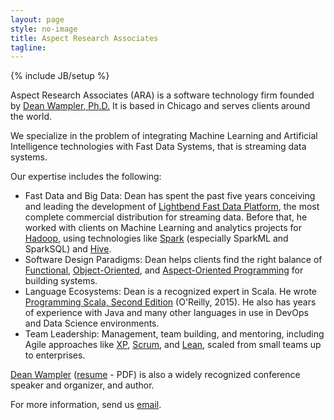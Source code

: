 ```yaml
---
layout: page
style: no-image
title: Aspect Research Associates
tagline:
---
```

{% include JB/setup %}

<p><span class="keyword">Aspect Research Associates</span> (ARA) is a software technology firm founded by <a href="http://deanwampler.com">Dean Wampler, Ph.D.</a> It is based in Chicago and serves clients around the world.</p>

<p>We specialize in the problem of integrating <span class="keyword">Machine Learning</span> and <span class="keyword">Artificial Intelligence</span> technologies with <span class="keyword">Fast Data Systems</span>, that is streaming data systems.</p>

<p>Our expertise includes the following:</p>
<ul>
  <li><span class="keyword">Fast Data</span> and <span class="keyword">Big Data</span>: Dean has spent the past five years conceiving and leading the development of <a href="http://lightbend.com/fast-data-platform">Lightbend Fast Data Platform</a>, the most complete commercial distribution for streaming data. Before that, he worked with clients on <span class="keyword">Machine Learning</span> and analytics projects for <a href="http://hadoop.apache.org">Hadoop</a>, using technologies like <a href="http://spark.apache.org">Spark</a> (especially <span class="keyword">SparkML</span> and <span class="keyword">SparkSQL</span>) and <a href="http://hive.apache.org">Hive</a>.</li>
  <li><span class="keyword">Software Design Paradigms</span>: Dean helps clients find the right balance of <a href="http://en.wikipedia.org/wiki/Functional_programming">Functional</a>, <a href="http://en.wikipedia.org/wiki/Object_oriented">Object-Oriented</a>, and <a href="/aspectprogramming" target='ap'>Aspect-Oriented Programming</a> for building systems.</li>
  <li><span class="keyword">Language Ecosystems</span>: Dean is a recognized expert in <span class="keyword">Scala</span>. He wrote <a href="/books/programmingscala2.html">Programming Scala, Second Edition</a> (O'Reilly, 2015). He also has years of experience with <span class="keyword">Java</span> and many other languages in use in <span class="keyword">DevOps</span> and <span class="keyword">Data Science</span> environments.</li>
  <li><span class="keyword">Team Leadership</span>: Management, team building, and mentoring, including <span class="keyword">Agile</span> approaches like <a href="http://www.extremeprogramming.org/">XP</a>, <a href="http://en.wikipedia.org/wiki/Scrum_(development)">Scrum</a>, and <a href="http://www.poppendieck.com/">Lean</a>, scaled from small teams up to enterprises.</li>
</ul>

<p><a href="http://deanwampler.com">Dean Wampler</a> (<a href="http://deanwampler.com/resume.pdf">resume</a> - PDF) is also a widely recognized conference speaker and organizer, and author. </p>

<p>For more information, send us <a href="mailto:info@aspectresearchassociates.com">email</a>.</p>
